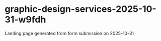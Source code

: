 # graphic-design-services-2025-10-31-w9fdh
Landing page generated from form submission on 2025-10-31
